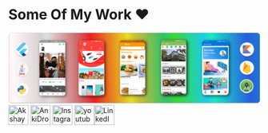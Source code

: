 # **Some Of My Work ❤️**
![](banner.png)
 <a href="https://akshay0701.github.io/" target="_blank" rel="noopener noreferrer"><img src="https://res.cloudinary.com/crunchbase-production/image/upload/c_lpad,f_auto,q_auto:eco,dpr_1/h90nveymaytblh5fldz8" width=40px height=40px title="Akshay lintree" /></a> <a href="https://github.com/ankidroid/Anki-Android/pulls?q=is%3Apr+author%3AAkshay0701+sort%3Acomments-desc+review%3Aapproved" target="_blank" rel="noopener noreferrer"><img src="https://play-lh.googleusercontent.com/4aLlAwUKGg5Keo8zz-pPI1QS9KnjSsa3vKX2NINqq5Fv1jfPK3bl6ghLaZ371OcH9A" width=40px height=40px title="AnkiDroid Contributions" /></a>
 <a href="https://www.instagram.com/jadhavakshay0701/" target="_blank" rel="noopener noreferrer"><img src="https://cdn4.iconfinder.com/data/icons/social-messaging-ui-color-shapes-2-free/128/social-instagram-new-square2-512.png" width=40px height=40px title="Instagram" /></a> <a href="https://www.youtube.com/channel/UCzDdwEpAU0nA7sLFoNp4nzA" target="_blank" rel="noopener noreferrer"><img src="https://www.freeiconspng.com/thumbs/youtube-logo-png/hd-youtube-logo-png-transparent-background-20.png" width=40px height=40px title="youtube" /></a><a href="https://www.linkedin.com/in/akshay-jadhav-90ba81134/" target="_blank" rel="noopener noreferrer"><img src="https://i.imgur.com/kF9HMpz.png" width=40px height=40px title="LinkedIn" /></a> 

